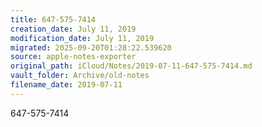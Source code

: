 ```yaml
---
title: 647-575-7414
creation_date: July 11, 2019
modification_date: July 11, 2019
migrated: 2025-09-20T01:28:22.539620
source: apple-notes-exporter
original_path: iCloud/Notes/2019-07-11-647-575-7414.md
vault_folder: Archive/old-notes
filename_date: 2019-07-11
---
```



647-575-7414
